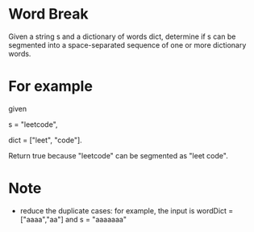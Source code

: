 # Word Break 
Given a string s and a dictionary of words dict, determine if s can be segmented
into a space-separated sequence of one or more dictionary words.

# For example
given

s = "leetcode",

dict = ["leet", "code"].

Return true because "leetcode" can be segmented as "leet code".

# Note
* reduce the duplicate cases: for example, the input is wordDict = ["aaaa","aa"]
  and s = "aaaaaaa"
